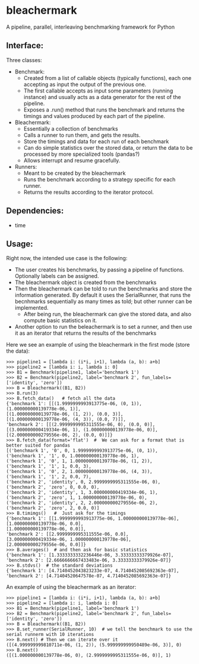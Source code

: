 # bleachermark
A pipeline, parallel, interleaving benchmarking framework for Python

## Interface:

Three classes:

 - Benchmark:
   - Created from a list of callable objects (typically functions), each one accepting as input the output of the previous one.
   - The first callable accepts as input some parameters (running instance) and usually acts as a data generator for the rest of the pipeline.
   - Exposes a .run() method that runs the benchmark and returns the timings and values produced by each part of the pipeline.
 - Bleachermark:
   - Essentially a collection of benchmarks
   - Calls a runner to run them, and gets the results.
   - Store the timings and data for each run of each benchmark
   - Can do simple statistics over the stored data, or return the data to be processed by more specialized tools (pandas?)
   - Allows interrupt and resume gracefully.
 - Runners:
   - Meant to be created by the bleachermark
   - Runs the benchmark according to a strategy specific for each runner.
   - Returns the results according to the iterator protocol.

## Dependencies:

  - time

## Usage:

Right now, the intended use case is the following:

- The user creates his benchmarks, by passing a pipeline of functions. Optionally labels can be assigned.
- The bleachermark object is created from the benchmarks
- Then the bleachermark can be told to run the benchmarks and store the information generated. By default
it uses the SerialRunner, that runs the becnhmarks sequentially as many times as told; but other runner can be implemented.
    - After being run, the bleachermark can give the stored data, and also compute basic statistics on it.
- Another option to run the beleachermark is to set a runner, and then use it as an iterator that returns the results of the benchmarks

Here we see an example of using the bleachermark in the first mode (store the data):

    >>> pipeline1 = [lambda i: (i*i, i+1), lambda (a, b): a+b]
    >>> pipeline2 = [lambda i: i, lambda i: 0]
    >>> B1 = Benchmark(pipeline1, label='benchmark 1')
    >>> B2 = Benchmark(pipeline2, label='benchmark 2', fun_labels=['identity', 'zero'])
    >>> B = Bleachermark((B1, B2))
    >>> B.run(3)
    >>> B.fetch_data()   # fetch all the data
    {'benchmark 1': [[(1.9999999993913775e-06, (0, 1)),
    (1.000000000139778e-06, 1)],
    [(1.000000000139778e-06, (1, 2)), (0.0, 3)],
    [(1.000000000139778e-06, (4, 3)), (0.0, 7)]],
    'benchmark 2': [[(2.9999999995311555e-06, 0), (0.0, 0)],
    [(3.000000000419334e-06, 1), (1.000000000139778e-06, 0)],
    [(2.000000000279556e-06, 2), (0.0, 0)]]}
    >>> B.fetch_data(format='flat')  #  We can ask for a format that is better suited for pandas
    [('benchmark 1', '0', 0, 1.9999999993913775e-06, (0, 1)),
    ('benchmark 1', '1', 0, 1.000000000139778e-06, 1),
    ('benchmark 1', '0', 1, 1.000000000139778e-06, (1, 2)),
    ('benchmark 1', '1', 1, 0.0, 3),
    ('benchmark 1', '0', 2, 1.000000000139778e-06, (4, 3)),
    ('benchmark 1', '1', 2, 0.0, 7),
    ('benchmark 2', 'identity', 0, 2.9999999995311555e-06, 0),
    ('benchmark 2', 'zero', 0, 0.0, 0),
    ('benchmark 2', 'identity', 1, 3.000000000419334e-06, 1),
    ('benchmark 2', 'zero', 1, 1.000000000139778e-06, 0),
    ('benchmark 2', 'identity', 2, 2.000000000279556e-06, 2),
    ('benchmark 2', 'zero', 2, 0.0, 0)]
    >>> B.timimgs()   #  Just ask for the timings
    {'benchmark 1': [[1.9999999993913775e-06, 1.000000000139778e-06],
    [1.000000000139778e-06, 0.0],
    [1.000000000139778e-06, 0.0]],
    'benchmark 2': [[2.9999999995311555e-06, 0.0],
    [3.000000000419334e-06, 1.000000000139778e-06],
    [2.000000000279556e-06, 0.0]]}
    >>> B.averages()  # and then ask for basic statistics
    {'benchmark 1': [1.3333333332236446e-06, 3.33333333379926e-07],
    'benchmark 2': [2.6666666667433483e-06, 3.33333333379926e-07]}
    >>> B.stdvs()  # the standard deviations
    {'benchmark 1': [4.7140452043823233e-07, 4.7140452085692363e-07],
    'benchmark 2': [4.71404520647578e-07, 4.7140452085692363e-07]}
    
An example of using the bleachermark as an iterator:

    >>> pipeline1 = [lambda i: (i*i, i+1), lambda (a, b): a+b]
    >>> pipeline2 = [lambda i: i, lambda i: 0]
    >>> B1 = Benchmark(pipeline1, label='benchmark 1')
    >>> B2 = Benchmark(pipeline2, label='benchmark 2', fun_labels=['identity', 'zero'])
    >>> B = Bleachermark((B1, B2))
    >>> B.set_runner(SerialRunner, 10)  # we tell the benchmark to use the serial runnerm with 10 iterations
    >>> B.next() # Then we can iterate over it
    ([(4.999999999810711e-06, (1, 2)), (5.999999999950489e-06, 3)], 0)
    >>> B.next()
    ([(1.000000000139778e-06, 0), (2.9999999995311555e-06, 0)], 1)

    

    


